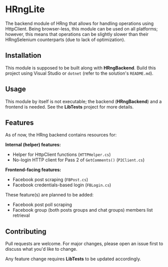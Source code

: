 ﻿# HRngLite
The backend module of HRng that allows for handling operations using HttpClient.
Being browser-less, this module can be used on all platforms; however, this means that operations can be slightly slower than their HRngSelenium counterparts (due to lack of optimization).

## Installation
This module is supposed to be built along with **HRngBackend**.
Build this project using Visual Studio or `dotnet` (refer to the solution's `README.md`).

## Usage
This module by itself is not executable; the backend (**HRngBackend**) and a frontend is needed. See the **LibTests** project for more details.

## Features
As of now, the HRng backend contains resources for:

**Internal (helper) features:**
* Helper for HttpClient functions (`HTTPHelper.cs`)
* No-login HTTP client for Pass 2 of `GetComments()` (`P2Client.cs`)

**Frontend-facing features:**
* Facebook post scraping (`FBPost.cs`)
* Facebook credentials-based login (`FBLogin.cs`)

These feature(s) are planned to be added:
* Facebook post poll scraping
* Facebook group (both posts groups and chat groups) members list retrieval

## Contributing
Pull requests are welcome.
For major changes, please open an issue first to discuss what you'd like to change.

Any feature change requires **LibTests** to be updated accordingly.